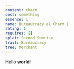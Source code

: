 ```yaml
---
content: charm
cost: something
essence: 1
name: Bureaucracy e1 Charm 1
rating: 1
requires: []
splat: Second Sunrise
trait: Bureaucracy
tree: Merchant
---
```


Hello **world**!
